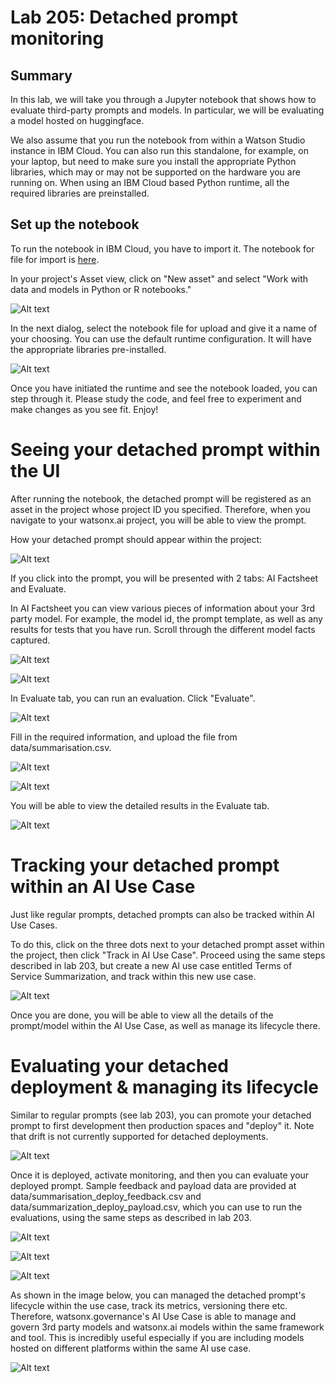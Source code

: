 # Lab 205: Detached prompt monitoring

## Summary
In this lab, we will take you through a Jupyter notebook that shows how to evaluate third-party prompts and models. In particular, we will be evaluating a model hosted on huggingface.

We also assume that you run the notebook from within a Watson Studio instance in IBM Cloud. You can also run this standalone, for example, on your laptop, but need to make sure you install the appropriate Python libraries, which may or may not be supported on the hardware you are running on. When using an IBM Cloud based Python runtime, all the required libraries are preinstalled.

## Set up the notebook
To run the notebook in IBM Cloud, you have to import it. The notebook for file for import is [here](./Detached%20Prompt%20Evaluation%20with%20WatsonXGov.ipynb). 

In your project's Asset view, click on "New asset" and select "Work with data and models in Python or R notebooks." 

![Alt text](images/image1.png)

In the next dialog, select the notebook file for upload and give it a name of your choosing. You can use the default runtime configuration. It will have the appropriate libraries pre-installed.

![Alt text](images/image2.png)

Once you have initiated the runtime and see the notebook loaded, you can step through it. Please study the code, and feel free to experiment and make changes as you see fit. Enjoy!

# Seeing your detached prompt within the UI

After running the notebook, the detached prompt will be registered as an asset in the project whose project ID you specified. Therefore, when you navigate to your watsonx.ai project, you will be able to view the prompt.

How your detached prompt should appear within the project:

![Alt text](images/image4.png)

If you click into the prompt, you will be presented with 2 tabs: AI Factsheet and Evaluate. 

In AI Factsheet you can view various pieces of information about your 3rd party model. For example, the model id, the prompt template, as well as any results for tests that you have run. Scroll through the different model facts captured.

![Alt text](images/image5.png)

![Alt text](images/image6.png)

In Evaluate tab, you can run an evaluation. Click "Evaluate".

![Alt text](images/image14.png)

Fill in the required information, and upload the file from data/summarisation.csv.

![Alt text](images/image15.png)

![Alt text](images/image16.png)

You will be able to view the detailed results in the Evaluate tab.

![Alt text](images/image7.png)

# Tracking your detached prompt within an AI Use Case

Just like regular prompts, detached prompts can also be tracked within AI Use Cases.

To do this, click on the three dots next to your detached prompt asset within the project, then click "Track in AI Use Case". Proceed using the same steps described in lab 203, but create a new AI use case entitled Terms of Service Summarization, and track within this new use case.

![Alt text](images/image8.png)

Once you are done, you will be able to view all the details of the prompt/model within the AI Use Case, as well as manage its lifecycle there.

# Evaluating your detached deployment & managing its lifecycle

Similar to regular prompts (see lab 203), you can promote your detached prompt to first development then production spaces and "deploy" it. Note that drift is not currently supported for detached deployments.

![Alt text](images/image10.png)

Once it is deployed, activate monitoring, and then you can evaluate your deployed prompt. Sample feedback and payload data are provided at data/summarisation_deploy_feedback.csv and data/summarization_deploy_payload.csv, which you can use to run the evaluations, using the same steps as described in lab 203.

![Alt text](images/image12.png)

![Alt text](images/image13.png)

![Alt text](images/image9.png)

As shown in the image below, you can managed the detached prompt's lifecycle within the use case, track its metrics, versioning there etc. Therefore, watsonx.governance's AI Use Case is able to manage and govern 3rd party models and watsonx.ai models within the same framework and tool. This is incredibly useful especially if you are including models hosted on different platforms within the same AI use case.

![Alt text](images/image11.png)
